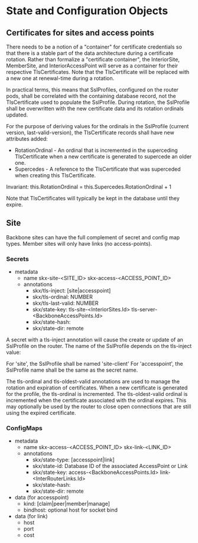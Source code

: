 # State and Configuration Objects

## Certificates for sites and access points

There needs to be a notion of a "container" for certificate credentials so that there is a stable part of the data architecture during a certificate rotation.  Rather than formalize a "certificate container", the InteriorSite, MemberSite, and InteriorAccessPoint will serve as a container for their respective TlsCertificates.  Note that the TlsCertificate will be replaced with a new one at renewal-time during a rotation.

In practical terms, this means that SslProfiles, configured on the router pods, shall be correlated with the containing database record, not the TlsCertificate used to populate the SslProfile.  During rotation, the SslProfile shall be overwritten with the new certificate data and its rotation ordinals updated.

For the purpose of deriving values for the ordinals in the SslProfile (current version, last-valid-version), the TlsCertificate records shall have new attributes added:

  - RotationOrdinal - An ordinal that is incremented in the superceding TlsCertificate when a new certificate is generated to supercede an older one.
  - Supercedes - A reference to the TlsCertificate that was superceded when creating this TlsCertificate.

  Invariant:  this.RotationOrdinal = this.Supercedes.RotationOrdinal + 1

  Note that TlsCertificates will typically be kept in the database until they expire.

## Site

Backbone sites can have the full complement of secret and config map types.  Member sites will only have links (no access-points).

### Secrets

 - metadata
   - name skx-site-<SITE_ID>
          skx-access-<ACCESS_POINT_ID>
   - annotations
     - skx/tls-inject: [site|accesspoint]
     - skx/tls-ordinal: NUMBER
     - skx/tls-last-valid: NUMBER
     - skx/state-key: tls-site-<InteriorSites.Id>
                      tls-server-<BackboneAccessPoints.Id>
     - skx/state-hash: <hash>
     - skx/state-dir: remote

A secret with a tls-inject annotation will cause the create or update of an SslProfile on the router.  The name of the SslProfile depends on the tls-inject value:

For 'site', the SslProfile shall be named 'site-client'
For 'accesspoint', the SslProfile name shall be the same as the secret name.

The tls-ordinal and tls-oldest-valid annotations are used to manage the rotation and expiration of certificates.  When a new certificate is generated for the profile, the tls-ordinal is incremented.  The tls-oldest-valid ordinal is incremented when the certificate associated with the ordinal expires.  This may optionally be used by the router to close open connections that are still using the expired certificate.

### ConfigMaps

 - metadata
   - name skx-access-<ACCESS_POINT_ID>
          skx-link-<LINK_ID>
   - annotations
     - skx/state-type: [accesspoint|link]
     - skx/state-id: Database ID of the associated AccessPoint or Link
     - skx/state-key: access-<BackboneAccessPoints.Id>
                      link-<InterRouterLinks.Id>
     - skx/state-hash: <hash>
     - skx/state-dir: remote
 - data (for accesspoint)
   - kind: [claim|peer|member|manage]
   - bindhost: optional host for socket bind
 - data (for link)
   - host
   - port
   - cost
